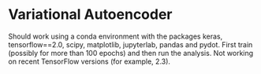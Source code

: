 # Variational Autoencoder

Should work using a conda environment with the packages keras, tensorflow==2.0, scipy, matplotlib, jupyterlab, pandas and pydot.
First train (possibly for more than 100 epochs) and then run the analysis. Not working on recent TensorFlow versions (for example, 2.3).
